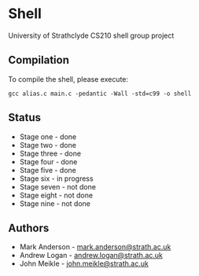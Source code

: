 Shell
=====

University of Strathclyde CS210 shell group project

## Compilation
To compile the shell, please execute:

```gcc alias.c main.c -pedantic -Wall -std=c99 -o shell```

## Status
* Stage one - done
* Stage two - done
* Stage three - done
* Stage four - done
* Stage five - done
* Stage six - in progress
* Stage seven - not done
* Stage eight - not done
* Stage nine - not done

## Authors
* Mark Anderson - <mark.anderson@strath.ac.uk>
* Andrew Logan - <andrew.logan@strath.ac.uk>
* John Meikle - <john.meikle@strath.ac.uk>

